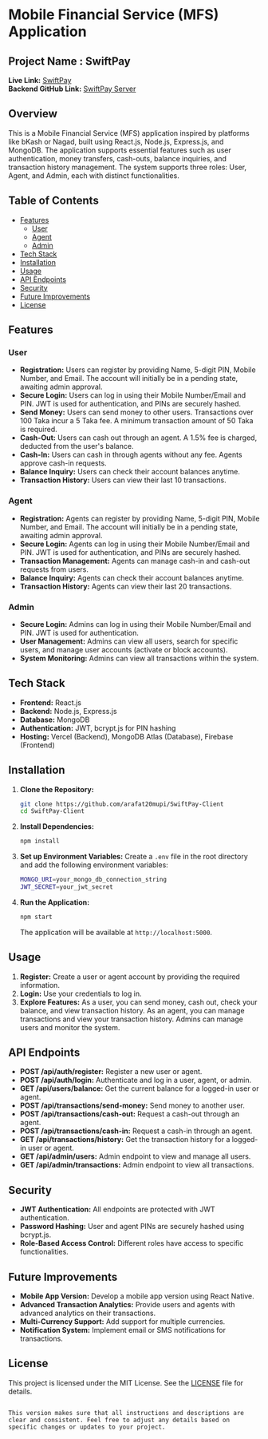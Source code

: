 
# Mobile Financial Service (MFS) Application

## Project Name : SwiftPay

**Live Link:** [SwiftPay](https://swiftpay-6ecef.web.app)  
**Backend GitHub Link:** [SwiftPay Server](https://github.com/arafat20mupi/SwiftPay-server.git)

## Overview

This is a Mobile Financial Service (MFS) application inspired by platforms like bKash or Nagad, built using React.js, Node.js, Express.js, and MongoDB. The application supports essential features such as user authentication, money transfers, cash-outs, balance inquiries, and transaction history management. The system supports three roles: User, Agent, and Admin, each with distinct functionalities.

## Table of Contents

- [Features](#features)
  - [User](#user)
  - [Agent](#agent)
  - [Admin](#admin)
- [Tech Stack](#tech-stack)
- [Installation](#installation)
- [Usage](#usage)
- [API Endpoints](#api-endpoints)
- [Security](#security)
- [Future Improvements](#future-improvements)
- [License](#license)

## Features

### User
- **Registration:** Users can register by providing Name, 5-digit PIN, Mobile Number, and Email. The account will initially be in a pending state, awaiting admin approval.
- **Secure Login:** Users can log in using their Mobile Number/Email and PIN. JWT is used for authentication, and PINs are securely hashed.
- **Send Money:** Users can send money to other users. Transactions over 100 Taka incur a 5 Taka fee. A minimum transaction amount of 50 Taka is required.
- **Cash-Out:** Users can cash out through an agent. A 1.5% fee is charged, deducted from the user's balance.
- **Cash-In:** Users can cash in through agents without any fee. Agents approve cash-in requests.
- **Balance Inquiry:** Users can check their account balances anytime.
- **Transaction History:** Users can view their last 10 transactions.

### Agent
- **Registration:** Agents can register by providing Name, 5-digit PIN, Mobile Number, and Email. The account will initially be in a pending state, awaiting admin approval.
- **Secure Login:** Agents can log in using their Mobile Number/Email and PIN. JWT is used for authentication, and PINs are securely hashed.
- **Transaction Management:** Agents can manage cash-in and cash-out requests from users.
- **Balance Inquiry:** Agents can check their account balances anytime.
- **Transaction History:** Agents can view their last 20 transactions.

### Admin
- **Secure Login:** Admins can log in using their Mobile Number/Email and PIN. JWT is used for authentication.
- **User Management:** Admins can view all users, search for specific users, and manage user accounts (activate or block accounts).
- **System Monitoring:** Admins can view all transactions within the system.

## Tech Stack

- **Frontend:** React.js
- **Backend:** Node.js, Express.js
- **Database:** MongoDB
- **Authentication:** JWT, bcrypt.js for PIN hashing
- **Hosting:** Vercel (Backend), MongoDB Atlas (Database), Firebase (Frontend)

## Installation

1. **Clone the Repository:**
   ```bash
   git clone https://github.com/arafat20mupi/SwiftPay-Client
   cd SwiftPay-Client
   ```

2. **Install Dependencies:**
   ```bash
   npm install
   ```

3. **Set up Environment Variables:**
   Create a `.env` file in the root directory and add the following environment variables:
   ```bash
   MONGO_URI=your_mongo_db_connection_string
   JWT_SECRET=your_jwt_secret
   ```

4. **Run the Application:**
   ```bash
   npm start
   ```
   The application will be available at `http://localhost:5000`.

## Usage

1. **Register:** Create a user or agent account by providing the required information.
2. **Login:** Use your credentials to log in.
3. **Explore Features:** As a user, you can send money, cash out, check your balance, and view transaction history. As an agent, you can manage transactions and view your transaction history. Admins can manage users and monitor the system.

## API Endpoints

- **POST /api/auth/register:** Register a new user or agent.
- **POST /api/auth/login:** Authenticate and log in a user, agent, or admin.
- **GET /api/users/balance:** Get the current balance for a logged-in user or agent.
- **POST /api/transactions/send-money:** Send money to another user.
- **POST /api/transactions/cash-out:** Request a cash-out through an agent.
- **POST /api/transactions/cash-in:** Request a cash-in through an agent.
- **GET /api/transactions/history:** Get the transaction history for a logged-in user or agent.
- **GET /api/admin/users:** Admin endpoint to view and manage all users.
- **GET /api/admin/transactions:** Admin endpoint to view all transactions.

## Security

- **JWT Authentication:** All endpoints are protected with JWT authentication.
- **Password Hashing:** User and agent PINs are securely hashed using bcrypt.js.
- **Role-Based Access Control:** Different roles have access to specific functionalities.

## Future Improvements

- **Mobile App Version:** Develop a mobile app version using React Native.
- **Advanced Transaction Analytics:** Provide users and agents with advanced analytics on their transactions.
- **Multi-Currency Support:** Add support for multiple currencies.
- **Notification System:** Implement email or SMS notifications for transactions.

## License

This project is licensed under the MIT License. See the [LICENSE](LICENSE) file for details.
```

This version makes sure that all instructions and descriptions are clear and consistent. Feel free to adjust any details based on specific changes or updates to your project.

